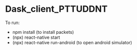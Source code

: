 # Dask_client_PTTUDDNT

To run:
- npm install (to install packets)
- (npx) react-native start
- (npx) react-native run-android (to open android simulator)
